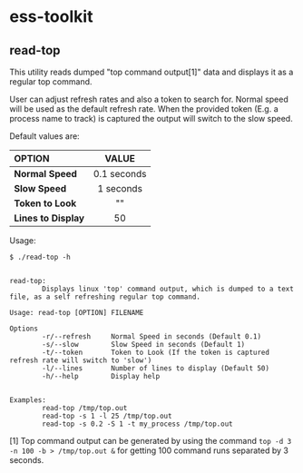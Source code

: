 # ess-toolkit
## read-top
This utility reads dumped "top command output[1]" data and displays it as a regular top command.

User can adjust refresh rates and also a token to search for. Normal speed will be used as the default refresh rate. When the provided token (E.g. a process name to track) is captured the output will switch to the slow speed.

Default values are:

|**OPTION**           |**VALUE**   |
|:---                 |:---:       |
|**Normal Speed**     |0.1 seconds |
|**Slow Speed**       |1 seconds   |
|**Token to Look**    |""          |
|**Lines to Display** |50          |


Usage:

```shell
$ ./read-top -h


read-top:
        Displays linux 'top' command output, which is dumped to a text file, as a self refreshing regular top command.

Usage: read-top [OPTION] FILENAME

Options
        -r/--refresh     Normal Speed in seconds (Default 0.1)
        -s/--slow        Slow Speed in seconds (Default 1)
        -t/--token       Token to Look (If the token is captured refresh rate will switch to 'slow')
        -l/--lines       Number of lines to display (Default 50)
        -h/--help        Display help


Examples:
        read-top /tmp/top.out
        read-top -s 1 -l 25 /tmp/top.out
        read-top -s 0.2 -S 1 -t my_process /tmp/top.out
```

[1] Top command output can be generated by using the command `top -d 3 -n 100 -b > /tmp/top.out &` for getting 100 command runs separated by 3 seconds.
